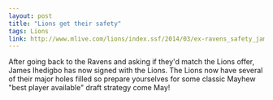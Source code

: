 ```yaml
---
layout: post
title: "Lions get their safety"
tags: Lions
link: http://www.mlive.com/lions/index.ssf/2014/03/ex-ravens_safety_james_ihedigb_1.html
---
```


After going back to the Ravens and asking if they'd match the Lions offer, James Ihedigbo has now signed with the Lions.  The Lions now have several of their major holes filled so prepare yourselves for some classic Mayhew "best player available" draft strategy come May!

